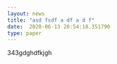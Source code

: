 ```yaml
---
layout: news
title: "asd fsdf a df a d f"
date:  2020-06-13 20:54:18.351790
type: paper
---
```


343gdghdfkjgh

